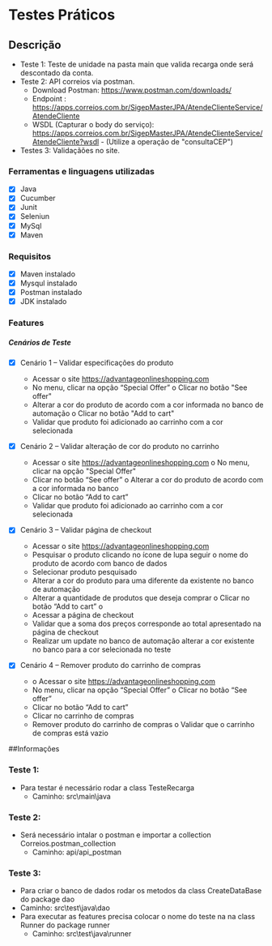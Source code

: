 # Testes Práticos 

## Descrição


- Teste 1: Teste de unidade na pasta main que valida recarga onde será descontado da conta.
- Teste 2: API correios via postman.
  - Download Postman: https://www.postman.com/downloads/ 
  - Endpoint : https://apps.correios.com.br/SigepMasterJPA/AtendeClienteService/AtendeCliente 
  - WSDL (Capturar o body do serviço): https://apps.correios.com.br/SigepMasterJPA/AtendeClienteService/AtendeCliente?wsdl - (Utilize a operação de "consultaCEP")
- Testes 3: Validaçãões no site.

### Ferramentas e linguagens utilizadas
 - [x] Java
 - [x] Cucumber
 - [x] Junit
 - [x] Seleniun
 - [x] MySql
 - [x] Maven

### Requisitos
- [x] Maven instalado
- [x] Mysqul instalado
- [x] Postman instalado
- [x] JDK instalado

### Features
##### Cenários de Teste

  - [x] Cenário 1 – Validar especificações do produto
    - Acessar o site https://advantageonlineshopping.com 
    - No menu, clicar na opção “Special Offer” o Clicar no botão "See offer"
    - Alterar a cor do produto de acordo com a cor informada no banco de automação o Clicar no botão "Add to cart" 
    - Validar que produto foi adicionado ao carrinho com a cor selecionada

  - [x] Cenário 2 – Validar alteração de cor do produto no carrinho
    - Acessar o site https://advantageonlineshopping.com o No menu, clicar na opção "Special Offer"
    - Clicar no botão “See offer” o Alterar a cor do produto de acordo com a cor informada no banco
    - Clicar no botão “Add to cart” 
    - Validar que produto foi adicionado ao carrinho com a cor selecionada

  - [x] Cenário 3 – Validar página de checkout
    - Acessar o site https://advantageonlineshopping.com 
    - Pesquisar o produto clicando no ícone de lupa  seguir o nome do produto de acordo com banco de dados
    - Selecionar produto pesquisado 
    - Alterar a cor do produto para uma diferente da existente no banco de automação 
    - Alterar a quantidade de produtos que deseja comprar o Clicar no botão “Add to cart” o 
    - Acessar a página de checkout 
    - Validar que a soma dos preços corresponde ao total apresentado na página de checkout
    - Realizar um update no banco de automação alterar a cor existente no banco para a cor selecionada no teste

  - [x] Cenário 4 – Remover produto do carrinho de compras
    - o Acessar o site https://advantageonlineshopping.com 
    - No menu, clicar na opção “Special Offer” o Clicar no botão “See offer” 
    - Clicar no botão “Add to cart” 
    - Clicar no carrinho de compras 
    - Remover produto do carrinho de compras o Validar que o carrinho de compras está vazio



##Informações

### Teste 1:
- Para testar é necessário rodar a class TesteRecarga
  - Caminho: src\main\java

### Teste 2:  
- Será necessário intalar o postman e importar a collection Correios.postman_collection
  - Caminho: api/api_postman

### Teste 3:
- Para criar o banco de dados rodar os metodos da class CreateDataBase do package dao 
- Caminho: src\test\java\dao
- Para executar as features precisa colocar o nome do teste na na class Runner do package runner
  - Caminho: src\test\java\runner



  